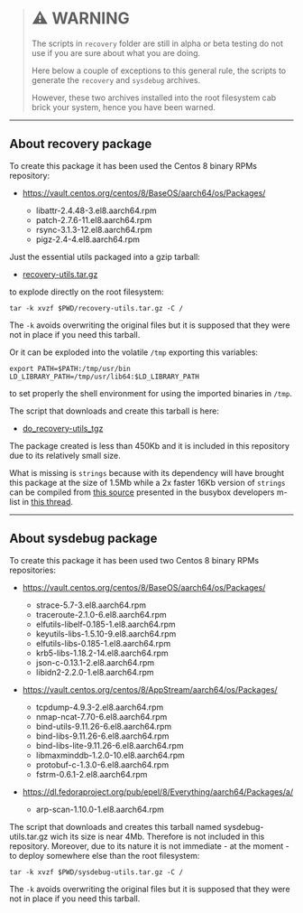 
> # :warning: WARNING 
>
> The scripts in `recovery` folder are still in alpha or beta testing do not use if you are sure about what you are doing.
> 
> Here below a couple of exceptions to this general rule, the scripts to generate the `recovery` and `sysdebug` archives.
>
> However, these two archives installed into the root filesystem cab brick your system, hence you have been warned.

---

## About recovery package

To create this package it has been used the Centos 8 binary RPMs repository:

* https://vault.centos.org/centos/8/BaseOS/aarch64/os/Packages/

  * libattr-2.4.48-3.el8.aarch64.rpm
  * patch-2.7.6-11.el8.aarch64.rpm
  * rsync-3.1.3-12.el8.aarch64.rpm
  * pigz-2.4-4.el8.aarch64.rpm

Just the essential utils packaged into a gzip tarball:

* [recovery-utils.tar.gz](recovery-utils.tar.gz)

to explode directly on the root filesystem:

```
tar -k xvzf $PWD/recovery-utils.tar.gz -C /
```

The `-k` avoids overwriting the original files but it is supposed that they were not in place if you need this tarball.

Or it can be exploded into the volatile `/tmp` exporting this variables:

```
export PATH=$PATH:/tmp/usr/bin LD_LIBRARY_PATH=/tmp/usr/lib64:$LD_LIBRARY_PATH
```

to set properly the shell environment for using the imported binaries in `/tmp`.

The script that downloads and create this tarball is here:

* [do_recovery-utils_tgz](do_recovery-utils_tgz)

The package created is less than 450Kb and it is included in this repository due to its relatively small size.

What is missing is `strings` because with its dependency will have brought this package at the size of 1.5Mb while a 2x faster 16Kb version of `strings` can be compiled from [this source](strings.c) presented in the busybox developers m-list in [this thread](https://lists.busybox.net/pipermail/busybox/2023-July/090396.html).
 
---

## About sysdebug package

To create this package it has been used two Centos 8 binary RPMs repositories:

* https://vault.centos.org/centos/8/BaseOS/aarch64/os/Packages/

  * strace-5.7-3.el8.aarch64.rpm
  * traceroute-2.1.0-6.el8.aarch64.rpm
  * elfutils-libelf-0.185-1.el8.aarch64.rpm
  * keyutils-libs-1.5.10-9.el8.aarch64.rpm
  * elfutils-libs-0.185-1.el8.aarch64.rpm
  * krb5-libs-1.18.2-14.el8.aarch64.rpm
  * json-c-0.13.1-2.el8.aarch64.rpm
  * libidn2-2.2.0-1.el8.aarch64.rpm

* https://vault.centos.org/centos/8/AppStream/aarch64/os/Packages/
  
  * tcpdump-4.9.3-2.el8.aarch64.rpm
  * nmap-ncat-7.70-6.el8.aarch64.rpm
  * bind-utils-9.11.26-6.el8.aarch64.rpm
  * bind-libs-9.11.26-6.el8.aarch64.rpm
  * bind-libs-lite-9.11.26-6.el8.aarch64.rpm
  * libmaxminddb-1.2.0-10.el8.aarch64.rpm
  * protobuf-c-1.3.0-6.el8.aarch64.rpm
  * fstrm-0.6.1-2.el8.aarch64.rpm

* https://dl.fedoraproject.org/pub/epel/8/Everything/aarch64/Packages/a/

  * arp-scan-1.10.0-1.el8.aarch64.rpm

The script that downloads and creates this tarball named sysdebug-utils.tar.gz wich its size is near 4Mb. Therefore is not included in this repository. Moreover, due to its nature it is not immediate - at the moment - to deploy somewhere else than the root filesystem:

```
tar -k xvzf $PWD/sysdebug-utils.tar.gz -C /
```

The `-k` avoids overwriting the original files but it is supposed that they were not in place if you need this tarball.
